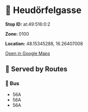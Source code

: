 # 🚉 Heudörfelgasse


**Stop ID:** at:49:516:0:2

**Zone:** 0100

**Location:** 48.15345288, 16.26407008

[Open in Google Maps](https://www.google.com/maps?q=48.15345288,16.26407008)

## 🚆 Served by Routes

### 🚌 Bus
- 56A
- 56A
- 56A